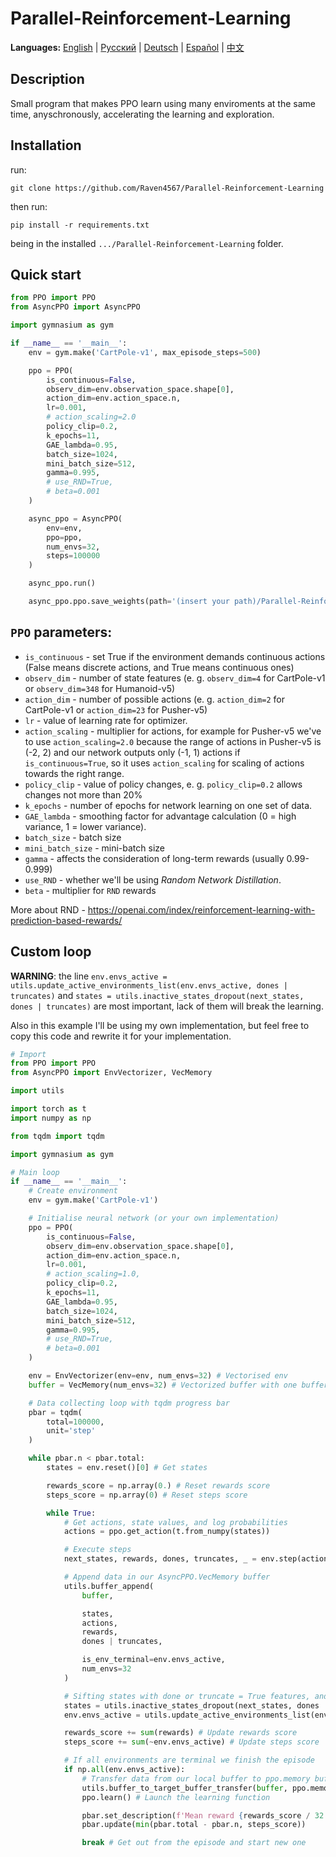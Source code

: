 # Parallel-Reinforcement-Learning

**Languages:** [English](README.md) | [Русский](README.ru.md) | [Deutsch](README.de.md) | [Español](README.es.md) | [中文](README.zh-CN.md)

## Description
Small program that makes PPO learn using many enviroments at the same time, anyschronously, accelerating the learning and exploration.

## Installation 
run:
```
git clone https://github.com/Raven4567/Parallel-Reinforcement-Learning
```
then run:
```
pip install -r requirements.txt
```
being in the installed `.../Parallel-Reinforcement-Learning` folder.

## Quick start
```python
from PPO import PPO
from AsyncPPO import AsyncPPO

import gymnasium as gym

if __name__ == '__main__':
	env = gym.make('CartPole-v1', max_episode_steps=500)

	ppo = PPO(
		is_continuous=False, 
		observ_dim=env.observation_space.shape[0],
		action_dim=env.action_space.n, 
		lr=0.001, 
		# action_scaling=2.0
		policy_clip=0.2, 
		k_epochs=11, 
		GAE_lambda=0.95, 
		batch_size=1024, 
		mini_batch_size=512, 
		gamma=0.995,
		# use_RND=True, 
		# beta=0.001
	)

	async_ppo = AsyncPPO(
		env=env,
		ppo=ppo,
		num_envs=32,
		steps=100000
	)

	async_ppo.run()

	async_ppo.ppo.save_weights(path='(insert your path)/Parallel-Reinforcement-Learning/PPO/data')
```

## `PPO` parameters:

- `is_continuous` - set True if the environment demands continuous actions (False means discrete actions, and True means continuous ones)
- `observ_dim` - number of state features (e. g. `observ_dim=4` for CartPole-v1 or `observ_dim=348` for Humanoid-v5)
- `action_dim`  - number of possible actions (e. g. `action_dim=2` for CartPole-v1 or `action_dim=23` for Pusher-v5)
- `lr` - value of learning rate for optimizer.
- `action_scaling` - multiplier for actions, for example for Pusher-v5 we've to use `action_scaling=2.0` because the range of actions in Pusher-v5 is (-2, 2) and our network outputs only (-1, 1) actions if `is_continuous=True`, so it uses `action_scaling` for scaling of actions towards the right range.
- `policy_clip` - value of policy changes, e. g. `policy_clip=0.2` allows changes not more than 20%
- `k_epochs` - number of epochs for network learning on one set of data.
- `GAE_lambda` - smoothing factor for advantage calculation (0 = high variance, 1 = lower variance).
- `batch_size` - batch size
- `mini_batch_size` - mini-batch size
- `gamma` - affects the consideration of long-term rewards (usually 0.99-0.999)
- `use_RND` - whether we'll be using *Random Network Distillation*.
- `beta` - multiplier for `RND` rewards

More about RND - https://openai.com/index/reinforcement-learning-with-prediction-based-rewards/

## Custom loop

**WARNING**: the line `env.envs_active = utils.update_active_environments_list(env.envs_active, dones | truncates)` and `states = utils.inactive_states_dropout(next_states, dones | truncates)` are most important, lack of them will break the learning.

Also in this example I'll be using my own implementation, but feel free to copy this code and rewrite it for your implementation.

```python
# Import
from PPO import PPO
from AsyncPPO import EnvVectorizer, VecMemory

import utils

import torch as t
import numpy as np

from tqdm import tqdm

import gymnasium as gym

# Main loop
if __name__ == '__main__':
	# Create environment
	env = gym.make('CartPole-v1')

	# Initialise neural network (or your own implementation)
	ppo = PPO(
		is_continuous=False, 
		observ_dim=env.observation_space.shape[0],
		action_dim=env.action_space.n, 
		lr=0.001,
		# action_scaling=1.0,
		policy_clip=0.2, 
		k_epochs=11, 
		GAE_lambda=0.95, 
		batch_size=1024, 
		mini_batch_size=512, 
		gamma=0.995,
		# use_RND=True, 
		# beta=0.001
	)

	env = EnvVectorizer(env=env, num_envs=32) # Vectorised env
	buffer = VecMemory(num_envs=32) # Vectorized buffer with one buffer for every env

	# Data collecting loop with tqdm progress bar
	pbar = tqdm(
		total=100000,
		unit='step'
	)

	while pbar.n < pbar.total:
		states = env.reset()[0] # Get states

		rewards_score = np.array(0.) # Reset rewards score
		steps_score = np.array(0) # Reset steps score

		while True:
			# Get actions, state values, and log probabilities
			actions = ppo.get_action(t.from_numpy(states)) 

			# Execute steps
			next_states, rewards, dones, truncates, _ = env.step(actions) 

			# Append data in our AsyncPPO.VecMemory buffer
			utils.buffer_append(
				buffer,

				states, 
				actions, 
				rewards, 
				dones | truncates,

				is_env_terminal=env.envs_active,
				num_envs=32
			) 

			# Sifting states with done or truncate = True features, and also update envs activity list
			states = utils.inactive_states_dropout(next_states, dones | truncates) 
			env.envs_active = utils.update_active_environments_list(env.envs_active, dones | truncates)

			rewards_score += sum(rewards) # Update rewards score
			steps_score += sum(~env.envs_active) # Update steps score

			# If all environments are terminal we finish the episode
			if np.all(env.envs_active): 
				# Transfer data from our local buffer to ppo.memory buffer for ppo learning. You also can use your own function for transfer data in your own neural network buffer.
				utils.buffer_to_target_buffer_transfer(buffer, ppo.memory) 
				ppo.learn() # Launch the learning function

				pbar.set_description(f'Mean reward {rewards_score / 32: .1f}')
				pbar.update(min(pbar.total - pbar.n, steps_score))

				break # Get out from the episode and start new one
```
